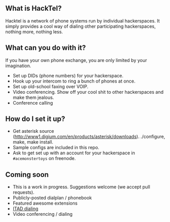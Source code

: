 ## What is HackTel?
Hacktel is a network of phone systems run by individual hackerspaces. It simply provides a cool way of dialing other participating hackerspaces, nothing more, nothing less.

## What can you do with it?
If you have your own phone exchange, you are only limited by your imagination.

* Set up DIDs (phone numbers) for your hackerspace.
* Hook up your intercom to ring a bunch of phones at once.
* Set up old-school faxing over VOIP.
* Video conferencing. Show off your cool shit to other hackerspaces and make them jealous.
* Conference calling

## How do I set it up?
* Get asterisk source (http://www1.digium.com/en/products/asterisk/downloads). ./configure, make, make install.
* Sample configs are included in this repo.
* Ask to get set up with an account for your hackerspace in `#acemonstertoys` on freenode.

## Coming soon
* This is a work in progress. Suggestions welcome (we accept pull requests).
* Publicly-posted dialplan / phonebook
* Featured awesome extensions
* [ITAD dialing](http://freenum.org)
* Video conferencing / dialing
